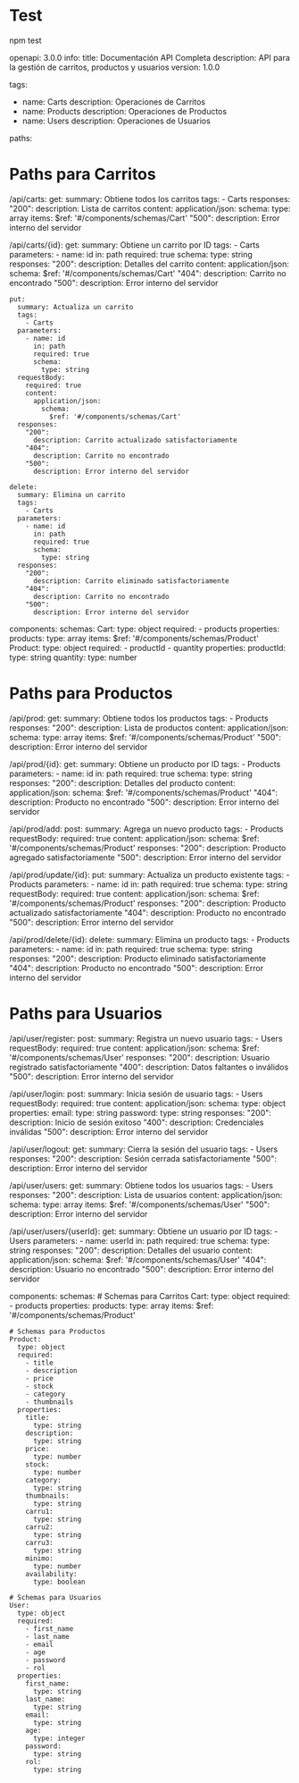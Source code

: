   # Test 
  npm test

openapi: 3.0.0
info:
  title: Documentación API Completa
  description: API para la gestión de carritos, productos y usuarios
  version: 1.0.0

tags:
  - name: Carts
    description: Operaciones de Carritos
  - name: Products
    description: Operaciones de Productos
  - name: Users
    description: Operaciones de Usuarios

paths:
  # Paths para Carritos
  /api/carts:
    get:
      summary: Obtiene todos los carritos
      tags:
        - Carts
      responses:
        "200":
          description: Lista de carritos
          content:
            application/json:
              schema:
                type: array
                items:
                  $ref: '#/components/schemas/Cart'
        "500":
          description: Error interno del servidor

  /api/carts/{id}:
    get:
      summary: Obtiene un carrito por ID
      tags:
        - Carts
      parameters:
        - name: id
          in: path
          required: true
          schema:
            type: string
      responses:
        "200":
          description: Detalles del carrito
          content:
            application/json:
              schema:
                $ref: '#/components/schemas/Cart'
        "404":
          description: Carrito no encontrado
        "500":
          description: Error interno del servidor

    put:
      summary: Actualiza un carrito
      tags:
        - Carts
      parameters:
        - name: id
          in: path
          required: true
          schema:
            type: string
      requestBody:
        required: true
        content:
          application/json:
            schema:
              $ref: '#/components/schemas/Cart'
      responses:
        "200":
          description: Carrito actualizado satisfactoriamente
        "404":
          description: Carrito no encontrado
        "500":
          description: Error interno del servidor

    delete:
      summary: Elimina un carrito
      tags:
        - Carts
      parameters:
        - name: id
          in: path
          required: true
          schema:
            type: string
      responses:
        "200":
          description: Carrito eliminado satisfactoriamente
        "404":
          description: Carrito no encontrado
        "500":
          description: Error interno del servidor

components:
  schemas:
    Cart:
      type: object
      required:
        - products
      properties:
        products:
          type: array
          items:
            $ref: '#/components/schemas/Product'
    Product:
      type: object
      required:
        - productId
        - quantity
      properties:
        productId:
          type: string
        quantity:
          type: number

  # Paths para Productos
  /api/prod:
    get:
      summary: Obtiene todos los productos
      tags:
        - Products
      responses:
        "200":
          description: Lista de productos
          content:
            application/json:
              schema:
                type: array
                items:
                  $ref: '#/components/schemas/Product'
        "500":
          description: Error interno del servidor

  /api/prod/{id}:
    get:
      summary: Obtiene un producto por ID
      tags:
        - Products
      parameters:
        - name: id
          in: path
          required: true
          schema:
            type: string
      responses:
        "200":
          description: Detalles del producto
          content:
            application/json:
              schema:
                $ref: '#/components/schemas/Product'
        "404":
          description: Producto no encontrado
        "500":
          description: Error interno del servidor

  /api/prod/add:
    post:
      summary: Agrega un nuevo producto
      tags:
        - Products
      requestBody:
        required: true
        content:
          application/json:
            schema:
              $ref: '#/components/schemas/Product'
      responses:
        "200":
          description: Producto agregado satisfactoriamente
        "500":
          description: Error interno del servidor

  /api/prod/update/{id}:
    put:
      summary: Actualiza un producto existente
      tags:
        - Products
      parameters:
        - name: id
          in: path
          required: true
          schema:
            type: string
      requestBody:
        required: true
        content:
          application/json:
            schema:
              $ref: '#/components/schemas/Product'
      responses:
        "200":
          description: Producto actualizado satisfactoriamente
        "404":
          description: Producto no encontrado
        "500":
          description: Error interno del servidor

  /api/prod/delete/{id}:
    delete:
      summary: Elimina un producto
      tags:
        - Products
      parameters:
        - name: id
          in: path
          required: true
          schema:
            type: string
      responses:
        "200":
          description: Producto eliminado satisfactoriamente
        "404":
          description: Producto no encontrado
        "500":
          description: Error interno del servidor

  # Paths para Usuarios
  /api/user/register:
    post:
      summary: Registra un nuevo usuario
      tags:
        - Users
      requestBody:
        required: true
        content:
          application/json:
            schema:
              $ref: '#/components/schemas/User'
      responses:
        "200":
          description: Usuario registrado satisfactoriamente
        "400":
          description: Datos faltantes o inválidos
        "500":
          description: Error interno del servidor

  /api/user/login:
    post:
      summary: Inicia sesión de usuario
      tags:
        - Users
      requestBody:
        required: true
        content:
          application/json:
            schema:
              type: object
              properties:
                email:
                  type: string
                password:
                  type: string
      responses:
        "200":
          description: Inicio de sesión exitoso
        "400":
          description: Credenciales inválidas
        "500":
          description: Error interno del servidor

  /api/user/logout:
    get:
      summary: Cierra la sesión del usuario
      tags:
        - Users
      responses:
        "200":
          description: Sesión cerrada satisfactoriamente
        "500":
          description: Error interno del servidor

  /api/user/users:
    get:
      summary: Obtiene todos los usuarios
      tags:
        - Users
      responses:
        "200":
          description: Lista de usuarios
          content:
            application/json:
              schema:
                type: array
                items:
                  $ref: '#/components/schemas/User'
        "500":
          description: Error interno del servidor

  /api/user/users/{userId}:
    get:
      summary: Obtiene un usuario por ID
      tags:
        - Users
      parameters:
        - name: userId
          in: path
          required: true
          schema:
            type: string
      responses:
        "200":
          description: Detalles del usuario
          content:
            application/json:
              schema:
                $ref: '#/components/schemas/User'
        "404":
          description: Usuario no encontrado
        "500":
          description: Error interno del servidor

components:
  schemas:
    # Schemas para Carritos
    Cart:
      type: object
      required:
        - products
      properties:
        products:
          type: array
          items:
            $ref: '#/components/schemas/Product'

    # Schemas para Productos
    Product:
      type: object
      required:
        - title
        - description
        - price
        - stock
        - category
        - thumbnails
      properties:
        title:
          type: string
        description:
          type: string
        price:
          type: number
        stock:
          type: number
        category:
          type: string
        thumbnails:
          type: string
        carru1:
          type: string
        carru2:
          type: string
        carru3:
          type: string
        minimo:
          type: number
        availability:
          type: boolean

    # Schemas para Usuarios
    User:
      type: object
      required:
        - first_name
        - last_name
        - email
        - age
        - password
        - rol
      properties:
        first_name:
          type: string
        last_name:
          type: string
        email:
          type: string
        age:
          type: integer
        password:
          type: string
        rol:
          type: string


